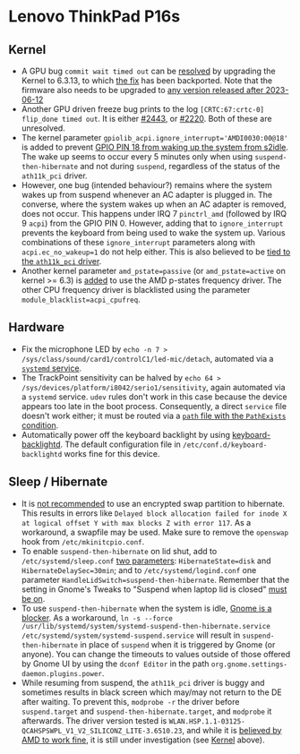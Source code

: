 # Lenovo ThinkPad P16s

## Kernel

- A GPU bug `commit wait timed out` can be [resolved](https://gitlab.freedesktop.org/drm/amd/-/issues/2443) by upgrading the Kernel to 6.3.13, to which [the fix](https://patchwork.freedesktop.org/series/119764/) has been backported. Note that the firmware also needs to be upgraded to [any version released after 2023-06-12](https://git.kernel.org/pub/scm/linux/kernel/git/firmware/linux-firmware.git/commit/amdgpu/yellow_carp_dmcub.bin?id=9dbd8ec28fd810e5f4f9da41452aba74896a5564)
- Another GPU driven freeze bug prints to the log `[CRTC:67:crtc-0] flip_done timed out`. It is either [#2443](https://gitlab.freedesktop.org/drm/amd/-/issues/2443), or [#2220](https://gitlab.freedesktop.org/drm/amd/-/issues/2220). Both of these are unresolved.
- The kernel parameter `gpiolib_acpi.ignore_interrupt='AMDI0030:00@18'` is added to prevent [GPIO PIN 18 from waking up the system from s2idle](https://gitlab.freedesktop.org/drm/amd/-/issues/2539). The wake up seems to occur every 5 minutes only when using `suspend-then-hibernate` and not during `suspend`, regardless of the status of the `ath11k_pci` driver.
- However, one bug (intended behaviour?) remains where the system wakes up from suspend whenever an AC adapter is plugged in. The converse, where the system wakes up when an AC adapter is removed, does not occur. This happens under IRQ 7 `pinctrl_amd` (followed by IRQ 9 `acpi`) from the GPIO PIN 0. However, adding that to `ignore_interrupt` prevents the keyboard from being used to wake the system up. Various combinations of these `ignore_interrupt` parameters along with `acpi.ec_no_wakeup=1` do not help either. This is also believed to be [tied to the `ath11k_pci` driver](https://bugzilla.kernel.org/show_bug.cgi?id=217239).
- Another kernel parameter `amd_pstate=passive` (or `amd_pstate=active` on kernel >= 6.3) is [added](https://wiki.archlinux.org/title/Lenovo_ThinkPad_T14_(AMD)_Gen_2#AMD_P-State) to use the AMD p-states frequency driver. The other CPU frequency driver is blacklisted using the parameter `module_blacklist=acpi_cpufreq`.

## Hardware

- Fix the microphone LED by `echo -n 7 > /sys/class/sound/card1/controlC1/led-mic/detach`, automated via a [`systemd` service](https://aur.archlinux.org/cgit/aur.git/tree/fix-tp-mic-led.service?h=thinkpad-p14s).
- The TrackPoint sensitivity can be halved by `echo 64 > /sys/devices/platform/i8042/serio1/sensitivity`, again automated via a `systemd` service. `udev` rules don't work in this case because the device appears too late in the boot process. Consequently, a direct `service` file doesn't work either; it must be routed via a [`path` file with the `PathExists` condition](https://wiki.archlinux.org/title/TrackPoint#systemd.path_unit).
- Automatically power off the keyboard backlight by using [keyboard-backlightd](https://aur.archlinux.org/packages/keyboard-backlightd). The default configuration file in `/etc/conf.d/keyboard-backlightd` works fine for this device.

## Sleep / Hibernate

- It is [not recommended](https://bbs.archlinux.org/viewtopic.php?id=249962) to use an encrypted swap partition to hibernate. This results in errors like `Delayed block allocation failed for inode X at logical offset Y with max blocks Z with error 117`. As a workaround, a swapfile may be used. Make sure to remove the `openswap` hook from `/etc/mkinitcpio.conf`.
- To enable `suspend-then-hibernate` on lid shut, add to `/etc/systemd/sleep.conf` [two parameters](https://austingwalters.com/increasing-battery-life-on-an-arch-linux-laptop-thinkpad-t14s/): `HibernateState=disk` and `HibernateDelaySec=30min`; and to `/etc/systemd/logind.conf` one parameter `HandleLidSwitch=suspend-then-hibernate`. Remember that the setting in Gnome's Tweaks to "Suspend when laptop lid is closed" [must be on](https://wiki.archlinux.org/title/GNOME#Do_not_suspend_when_laptop_lid_is_closed).
- To use `suspend-then-hibernate` when the system is idle, [Gnome is a blocker](https://gitlab.gnome.org/GNOME/gnome-settings-daemon/-/issues/583). As a workaround, `ln -s --force /usr/lib/systemd/system/systemd-suspend-then-hibernate.service /etc/systemd/system/systemd-suspend.service` will result in `suspend-then-hibernate` in place of `suspend` when it is triggered by Gnome (or anyone). You can change the timeouts to values outside of those offered by Gnome UI by using the `dconf Editor` in the path `org.gnome.settings-daemon.plugins.power`.
- While resuming from suspend, the `ath11k_pci` driver is buggy and sometimes results in black screen which may/may not return to the DE after waiting. To prevent this, `modprobe -r` the driver before `suspend.target` and `suspend-then-hibernate.target`, and `modprobe` it afterwards. The driver version tested is `WLAN.HSP.1.1-03125-QCAHSPSWPL_V1_V2_SILICONZ_LITE-3.6510.23`, and while it is [believed by AMD to work fine](https://gitlab.freedesktop.org/drm/amd/-/blob/20742abc8bc99816f805359f2ac55e64ce7eb892/scripts/amd_s2idle.py#L386), it is still under investigation (see [Kernel](#kernel) above).
